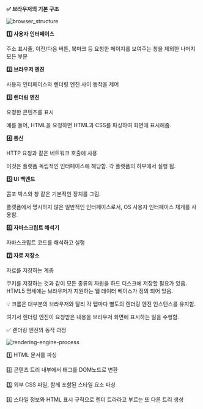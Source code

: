 **✅ 브라우저의 기본 구조**

![browser_structure](https://github.com/user-attachments/assets/09bce1ce-2b78-4b83-9232-f22b832a66c7)

**1️⃣ 사용자 인터페이스**

주소 표시줄, 이전/다음 버튼, 북마크 등 요청한 페이지를 보여주는 창을 제외한 나머지 모든 부분

**2️⃣ 브라우저 엔진**

사용자 인터페이스와 렌더링 엔진 사이 동작을 제어

**3️⃣ 렌더링 엔진**

요청한 콘텐츠를 표시

예를 들어, HTML을 요청하면 HTML과 CSS를 파싱하여 화면에 표시해줌.

**4️⃣ 통신**

HTTP 요청과 같은 네트워크 호출에 사용

이것은 플랫폼 독립적인 인터페이스에 해당함. 각 플랫폼의 하부에서 실행 됨.

**5️⃣ UI 백엔드**

콤포 박스와 창 같은 기본적인 장치를 그림.

플랫폼에서 명시하지 않은 일반적인 인터페이스로서, OS 사용자 인터페이스 체게를 사용함.

**6️⃣ 자바스크립트 해석기**

자바스크립트 코드를 해석하고 실행

**7️⃣ 자료 저장소**

자료를 저장하는 계층

쿠키를 저장하는 것과 같이 모든 종류의 자원을 하드 디스크에 저장할 필요가 있음. HTML5 명세에는 브라우저가 지원하는 웹 데이터 베이스가 정의 되어 있음.

💡 크롬은 대부분의 브라우저와 달리 각 탭마다 별도의 렌더링 엔진 인스턴스를 유지함.

여기서 렌더링 엔진이 요청받은 내용을 브라우저 화면에 표시하는 일을 수행함.

✅ 렌더링 엔진의 동작 과정

![rendering-engine-process](https://github.com/user-attachments/assets/414027df-c74f-4f31-b6b5-6838557ecc56)

1️⃣ HTML 문서를 파싱

2️⃣ 콘텐츠 트리 내부에서 태그를 DOM노드로 변환

3️⃣ 외부 CSS 파일, 함께 포함된 스타일 요소 파싱

4️⃣ 스타일 정보와 HTML 표시 규칙으로 렌더 트라라고 부르는 또 다른 트리 생성

